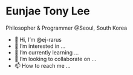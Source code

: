 <h1>Eunjae Tony Lee</h1>

<p>
  Philosopher & Programmer
  @Seoul, South Korea
<p>



- 👋 Hi, I’m @ej-rarus
- 👀 I’m interested in ...
- 🌱 I’m currently learning ...
- 💞️ I’m looking to collaborate on ...
- 📫 How to reach me ...

<!---
ej-rarus/ej-rarus is a ✨ special ✨ repository because its `README.md` (this file) appears on your GitHub profile.
You can click the Preview link to take a look at your changes.
--->
